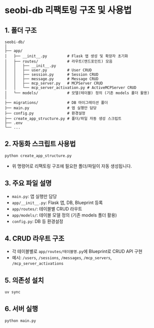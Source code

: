 # seobi-db 리팩토링 구조 및 사용법

## 1. 폴더 구조

```
seobi-db/
│
├── app/
│   ├── __init__.py         # Flask 앱 생성 및 확장자 초기화
│   ├── routes/             # 라우트(엔드포인트) 모음
│   │   ├── __init__.py
│   │   ├── user.py         # User CRUD
│   │   ├── session.py      # Session CRUD
│   │   ├── message.py      # Message CRUD
│   │   ├── mcp_server.py   # MCPServer CRUD
│   │   └── mcp_server_activation.py # ActiveMCPServer CRUD
│   └── models/             # 모델(테이블) 정의 (기존 models 폴더 활용)
│
├── migrations/             # DB 마이그레이션 폴더
├── main.py                 # 앱 실행만 담당
├── config.py               # 환경설정
├── create_app_structure.py # 폴더/파일 자동 생성 스크립트
├── .env
└── ...
```

## 2. 자동화 스크립트 사용법

```bash
python create_app_structure.py
```
- 위 명령어로 리팩토링 구조에 필요한 폴더/파일이 자동 생성됩니다.

## 3. 주요 파일 설명
- `main.py`: 앱 실행만 담당
- `app/__init__.py`: Flask 앱, DB, Blueprint 등록
- `app/routes/`: 테이블별 CRUD 라우트
- `app/models/`: 테이블 모델 정의 (기존 models 폴더 활용)
- `config.py`: DB 등 환경설정

## 4. CRUD 라우트 구조
- 각 테이블별로 `app/routes/테이블명.py`에 Blueprint로 CRUD API 구현
- 예시: `/users`, `/sessions`, `/messages`, `/mcp_servers`, `/mcp_server_activations`

## 5. 의존성 설치

```bash
uv sync
```

## 6. 서버 실행

```bash
python main.py
```

